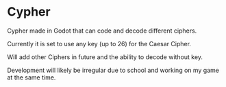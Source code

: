 # Cypher
Cypher made in Godot that can code and decode different ciphers.

Currently it is set to use any key (up to 26) for the Caesar Cipher.

Will add other Ciphers in future and the ability to decode without key.

Development will likely be irregular due to school and working on my game at the same time.
